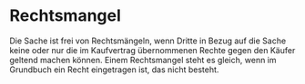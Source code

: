 # Rechtsmangel

Die Sache ist frei von Rechtsmängeln, wenn Dritte in Bezug auf die Sache keine oder nur die im Kaufvertrag übernommenen Rechte gegen den Käufer geltend machen können. Einem Rechtsmangel steht es gleich, wenn im Grundbuch ein Recht eingetragen ist, das nicht besteht. 

